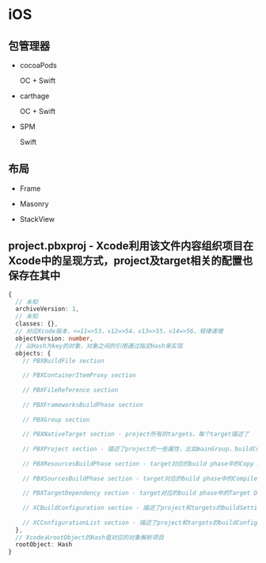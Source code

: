 # iOS

## 包管理器

- cocoaPods

  OC + Swift

- carthage

  OC + Swift

- SPM

  Swift

## 布局

- Frame

- Masonry

- StackView

## project.pbxproj - Xcode利用该文件内容组织项目在Xcode中的呈现方式，project及target相关的配置也保存在其中

```ts
{
  // 未知
  archiveVersion: 1,
  // 未知
  classes: {},
  // 对应Xcode版本，<=11=>53，v12=>54，v13=>55，v14=>56，规律递增
  objectVersion: number,
  // 以Hash为key的对象，对象之间的引用通过指定Hash来实现
  objects: {
    // PBXBuildFile section
    
    // PBXContainerItemProxy section
    
    // PBXFileReference section
    
    // PBXFrameworksBuildPhase section
    
    // PBXGroup section 
    
    // PBXNativeTarget section - project所有的targets，每个target描述了
    
    // PBXProject section - 描述了project的一些属性，比如mainGroup，buildConfigurationList，包含的targets，兼容的Xcode版本等
    
    // PBXResourcesBuildPhase section - target对应的build phase中的Copy Bundle Resources
    
    // PBXSourcesBuildPhase section - target对应的build phase中的Compile Sources
    
    // PBXTargetDependency section - target对应的build phase中的Target Dependencies
    
    // XCBuildConfiguration section - 描述了project和targets的buildSettings，每个buildConfiguration对应一个buildSettings
    
    // XCConfigurationList section - 描述了project和targets的buildConfigurations
  },
  // Xcode从rootObject的Hash值对应的对象解析项目
  rootObject: Hash
}
```
